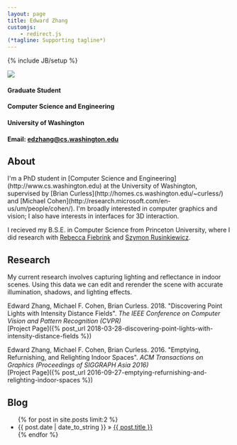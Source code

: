 ```yaml
---
layout: page
title: Edward Zhang
customjs:
    - redirect.js
(*tagline: Supporting tagline*)
---
```

{% include JB/setup %}

<img src="{{ BASE_PATH }}/images/home/edzhang.jpg" class='img-left'/>

#### Graduate Student ####

#### Computer Science and Engineering ####

#### University of Washington ####

#### Email: <edzhang@cs.washington.edu> ####

<h2 style="clear: both"> About </h2>
I'm a PhD student in [Computer Science and Engineering](http://www.cs.washington.edu) at the University of Washington,
supervised by [Brian Curless](http://homes.cs.washington.edu/~curless/) and [Michael Cohen](http://research.microsoft.com/en-us/um/people/cohen/).
I'm broadly interested in computer graphics and vision; I also have interests in interfaces for 3D interaction.

I recieved my B.S.E. in Computer Science from Princeton University, where I did research with 
[Rebecca Fiebrink](http://www.cs.princeton.edu/~fiebrink/Rebecca_Fiebrink/welcome.html) and
[Szymon Rusinkiewicz](http://www.cs.princeton.edu/~smr/). 

## Research
My current research involves capturing lighting and reflectance in indoor scenes. Using this data we
can edit and rerender the scene with accurate illumination, shadows, and lighting effects.

Edward Zhang, Michael F. Cohen, Brian Curless. 2018.  "Discovering Point Lights with Intensity Distance Fields". <i>The IEEE Conference on Computer Vision and Pattern Recognition (CVPR)</i><br>
[Project Page]({% post_url 2018-03-28-discovering-point-lights-with-intensity-distance-fields %})

Edward Zhang, Michael F. Cohen, Brian Curless. 2016. "Emptying, Refurnishing, and Relighting Indoor Spaces". <i>ACM Transactions on Graphics (Proceedings of SIGGRAPH Asia 2016)</i> <br>
[Project Page]({% post_url 2016-09-27-emptying-refurnishing-and-relighting-indoor-spaces %})


## Blog
<ul class="posts">
  {% for post in site.posts limit:2 %}
    <li><span>{{ post.date | date_to_string }}</span> &raquo; <a href="{{ BASE_PATH }}{{ post.url }}">{{ post.title }}</a></li>
  {% endfor %}
</ul>

